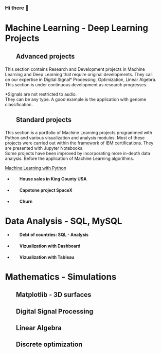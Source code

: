 ### Hi there 👋

# **Machine Learning - Deep Learning Projects**

##  <ul> **Advanced projects** </ul>

This section contains Research and Development projects in Machine Learning and Deep Learning that require original developments. They call on our expertise in Digital Signal* Processing, Optimization, Linear Algebra. <br>
This section is under continuous development as research progresses. <br> 

*Signals are not restricted to audio. <br>
They can be any type. A good example is the application with genome classification.
 



##  <ul> **Standard projects** </ul>

This section is a portfolio of Machine Learning projects programmed with Python and various visualization and analysis modules. Most of these projects were carried out within the framework of IBM certifications. They are presented with Jupyter Notebooks. <br>
  Some projects have been improved by incorporating more in-depth data analysis. Before the application of Machine Learning algorithms.

  [Machine Learning with Python](../Machine_Learning_with_Python-IBM/README.md)


- #### <ul> **House sales in King County USA**  </ul> 

 
   
- #### <ul> **Capstone project SpaceX**   </ul>  
   
- #### <ul> **Churn**  </ul>


# **Data Analysis - SQL, MySQL**

- #### <ul> **Debt of countries: SQL - Analysis**  </ul>

- #### <ul> **Vizualization with Dashboard** </ul>

- #### <ul> **Vizualization with Tableau** </ul>
 
 

# **Mathematics - Simulations**

## <ul> **Matplotlib - 3D surfaces**   </ul>  
## <ul> **Digital Signal Processing**   </ul>  
## <ul> **Linear Algebra**   </ul>   
## <ul> **Discrete optimization**   </ul>   













<!--
**DrStef/DrStef** is a ✨ _special_ ✨ repository because its `README.md` (this file) appears on your GitHub profile.

Here are some ideas to get you started:

- 🔭 I’m currently working on ...
- 🌱 I’m currently learning ...
- 👯 I’m looking to collaborate on ...
- 🤔 I’m looking for help with ...
- 💬 Ask me about ...
- 📫 How to reach me: ...
- 😄 Pronouns: ...
- ⚡ Fun fact: ...
-->
